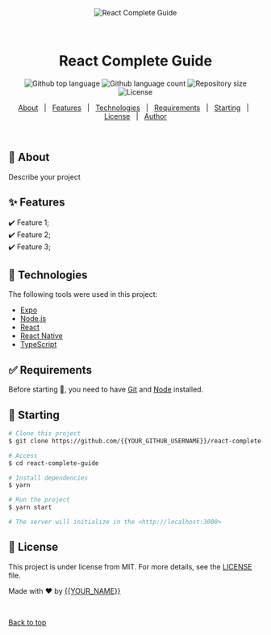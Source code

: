 <div align="center" id="top"> 
  <img src="./.github/app.gif" alt="React Complete Guide" />

  &#xa0;

  <!-- <a href="https://reactcompleteguide.netlify.app">Demo</a> -->
</div>

<h1 align="center">React Complete Guide</h1>

<p align="center">
  <img alt="Github top language" src="https://img.shields.io/github/languages/top/{{YOUR_GITHUB_USERNAME}}/react-complete-guide?color=56BEB8">

  <img alt="Github language count" src="https://img.shields.io/github/languages/count/{{YOUR_GITHUB_USERNAME}}/react-complete-guide?color=56BEB8">

  <img alt="Repository size" src="https://img.shields.io/github/repo-size/{{YOUR_GITHUB_USERNAME}}/react-complete-guide?color=56BEB8">

  <img alt="License" src="https://img.shields.io/github/license/{{YOUR_GITHUB_USERNAME}}/react-complete-guide?color=56BEB8">

  <!-- <img alt="Github issues" src="https://img.shields.io/github/issues/{{YOUR_GITHUB_USERNAME}}/react-complete-guide?color=56BEB8" /> -->

  <!-- <img alt="Github forks" src="https://img.shields.io/github/forks/{{YOUR_GITHUB_USERNAME}}/react-complete-guide?color=56BEB8" /> -->

  <!-- <img alt="Github stars" src="https://img.shields.io/github/stars/{{YOUR_GITHUB_USERNAME}}/react-complete-guide?color=56BEB8" /> -->
</p>

<!-- Status -->

<!-- <h4 align="center"> 
	🚧  React Complete Guide 🚀 Under construction...  🚧
</h4> 

<hr> -->

<p align="center">
  <a href="#dart-about">About</a> &#xa0; | &#xa0; 
  <a href="#sparkles-features">Features</a> &#xa0; | &#xa0;
  <a href="#rocket-technologies">Technologies</a> &#xa0; | &#xa0;
  <a href="#white_check_mark-requirements">Requirements</a> &#xa0; | &#xa0;
  <a href="#checkered_flag-starting">Starting</a> &#xa0; | &#xa0;
  <a href="#memo-license">License</a> &#xa0; | &#xa0;
  <a href="https://github.com/{{YOUR_GITHUB_USERNAME}}" target="_blank">Author</a>
</p>

<br>

## :dart: About ##

Describe your project

## :sparkles: Features ##

:heavy_check_mark: Feature 1;\
:heavy_check_mark: Feature 2;\
:heavy_check_mark: Feature 3;

## :rocket: Technologies ##

The following tools were used in this project:

- [Expo](https://expo.io/)
- [Node.js](https://nodejs.org/en/)
- [React](https://pt-br.reactjs.org/)
- [React Native](https://reactnative.dev/)
- [TypeScript](https://www.typescriptlang.org/)

## :white_check_mark: Requirements ##

Before starting :checkered_flag:, you need to have [Git](https://git-scm.com) and [Node](https://nodejs.org/en/) installed.

## :checkered_flag: Starting ##

```bash
# Clone this project
$ git clone https://github.com/{{YOUR_GITHUB_USERNAME}}/react-complete-guide

# Access
$ cd react-complete-guide

# Install dependencies
$ yarn

# Run the project
$ yarn start

# The server will initialize in the <http://localhost:3000>
```

## :memo: License ##

This project is under license from MIT. For more details, see the [LICENSE](LICENSE.md) file.


Made with :heart: by <a href="https://github.com/{{YOUR_GITHUB_USERNAME}}" target="_blank">{{YOUR_NAME}}</a>

&#xa0;

<a href="#top">Back to top</a>
